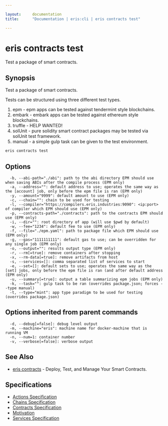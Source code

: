 ```yaml
---

layout:     documentation
title:      "Documentation | eris:cli | eris contracts test"

---
```


# eris contracts test

Test a package of smart contracts.

## Synopsis

Test a package of smart contracts.

Tests can be structured using three different
test types.

1. epm - epm apps can be tested against tendermint style blockchains.
2. embark - embark apps can be tested against ethereum style blockchains.
3. truffle - HELP WANTED!
4. solUnit - pure solidity smart contract packages may be tested via solUnit test framework.
5. manual - a simple gulp task can be given to the test environment.

```bash
eris contracts test
```

## Options

```
  -b, --abi-path="./abi": path to the abi directory EPM should use when saving ABIs after the compile process (EPM only)
  -a, --address="": default address to use; operates the same way as the [account] job, only before the epm file is ran (EPM only)
  -y, --amount="9999": default amount to use (EPM only)
  -c, --chain="": chain to be used for testing
  -l, --compiler="https://compilers.eris.industries:9090": <ip:port> of compiler which EPM should use (EPM only)
  -p, --contracts-path="./contracts": path to the contracts EPM should use (EPM only)
  -i, --dir="": root directory of app (will use $pwd by default)
  -w, --fee="1234": default fee to use (EPM only)
  -f, --file="./epm.yaml": path to package file which EPM should use (EPM only)
  -g, --gas="1111111111": default gas to use; can be overridden for any single job (EPM only)
  -o, --output="": results output type (EPM only)
  -r, --rm[=true]: remove containers after stopping
  -x, --rm-data[=true]: remove artifacts from host
  -s, --services=[]: comma separated list of services to start
  -e, --set=[]: default sets to use; operates the same way as the [set] jobs, only before the epm file is ran (and after default address (EPM only)
  -u, --summary[=true]: output a table summarizing epm jobs (EPM only)
  -k, --task="": gulp task to be ran (overrides package.json; forces --type manual)
  -t, --type="mint": app type paradigm to be used for testing (overrides package.json)
```

## Options inherited from parent commands

```
  -d, --debug[=false]: debug level output
  -m, --machine="eris": machine name for docker-machine that is running VM
  -n, --num=1: container number
  -v, --verbose[=false]: verbose output
```

## See Also

* [eris contracts](https://docs.erisindustries.com/documentation/eris-cli/0.11.0/eris_contracts/)	 - Deploy, Test, and Manage Your Smart Contracts.

## Specifications

* [Actions Specification](https://docs.erisindustries.com/documentation/eris-cli/0.11.0/actions_specification/)
* [Chains Specification](https://docs.erisindustries.com/documentation/eris-cli/0.11.0/chains_specification/)
* [Contracts Specification](https://docs.erisindustries.com/documentation/eris-cli/0.11.0/contracts_specification/)
* [Motivation](https://docs.erisindustries.com/documentation/eris-cli/0.11.0/motivation/)
* [Services Specification](https://docs.erisindustries.com/documentation/eris-cli/0.11.0/services_specification/)

